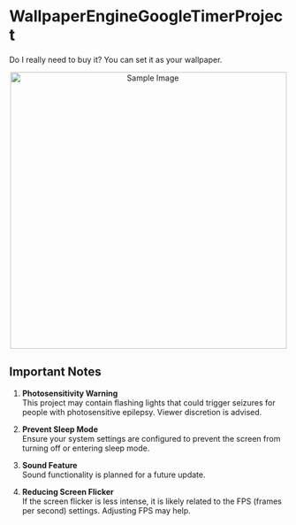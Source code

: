 # WallpaperEngineGoogleTimerProject
Do I really need to buy it? You can set it as your wallpaper.

<div align="center">
  <img src="./googleTimerWallpaperEngine.gif" alt="Sample Image" width="500" />
</div>

## Important Notes
1. **Photosensitivity Warning**  
   This project may contain flashing lights that could trigger seizures for people with photosensitive epilepsy. Viewer discretion is advised.

2. **Prevent Sleep Mode**  
   Ensure your system settings are configured to prevent the screen from turning off or entering sleep mode.

3. **Sound Feature**  
   Sound functionality is planned for a future update.

4. **Reducing Screen Flicker**  
   If the screen flicker is less intense, it is likely related to the FPS (frames per second) settings. Adjusting FPS may help.
